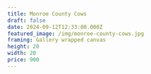 ```yaml
---
title: Monroe County Cows
draft: false
date: 2024-09-12T12:33:00.000Z
featured_image: /img/monroe-county-cows.jpg
framing: Gallery wrapped canvas
height: 20
width: 20
price: 900
---
```

